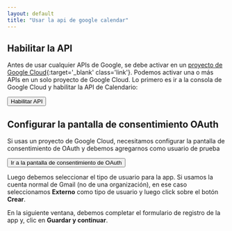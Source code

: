 ```yaml
---
layout: default
title: "Usar la api de google calendar"
---
```


## Habilitar la API

Antes de usar cualquier APIs de Google, se debe activar en un [proyecto de Google Cloud](https://cloud.google.com/resource-manager/docs/creating-managing-projects?hl=es-419){:target='_blank' class='link'}. Podemos activar una o más APIs en un solo proyecto de Google Cloud. Lo primero es ir a la consola de Google Cloud y habilitar la API de Calendario:

<button class="btn" onclick="{window.open('https://console.cloud.google.com/flows/enableapi?apiid=calendar-json.googleapis.com&hl=es-419', '')}">Habilitar API</button>

## Configurar la pantalla de consentimiento OAuth

Si usas un proyecto de Google Cloud, necesitamos configurar la pantalla de consentimiento de OAuth y debemos agregarnos como usuario de prueba

<button class="btn" onclick="{window.open('https://console.cloud.google.com/apis/credentials/consent?hl=es-419', '')}">Ir a la pantalla de consentimiento de OAuth</button>

Luego debemos seleccionar el tipo de usuario para la app. Si usamos la cuenta normal de Gmail (no de una organización), en ese caso seleccionamos **Externo** como tipo de usuario y luego click sobre el botón **Crear**.

En la siguiente ventana, debemos completar el formulario de registro de la app y, clic en **Guardar y continuar**. 